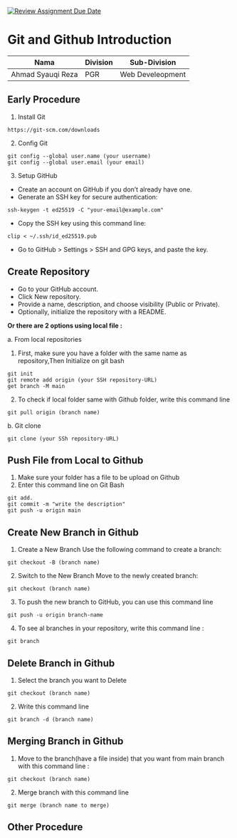 [![Review Assignment Due Date](https://classroom.github.com/assets/deadline-readme-button-22041afd0340ce965d47ae6ef1cefeee28c7c493a6346c4f15d667ab976d596c.svg)](https://classroom.github.com/a/tbEHDGEc)

# Git and Github Introduction

| Nama              | Division | Sub-Division     |
| ----------------- | -------- | ---------------- |
| Ahmad Syauqi Reza | PGR      | Web Develeopment |

## Early Procedure

1. Install Git

```
https://git-scm.com/downloads
```

2. Config Git

```
git config --global user.name (your username)
git config --global user.email (your email)
```

3. Setup GitHub

- Create an account on GitHub if you don’t already have one.
- Generate an SSH key for secure authentication:

```
ssh-keygen -t ed25519 -C "your-email@example.com"
```

- Copy the SSH key using this command line:

```
clip < ~/.ssh/id_ed25519.pub
```

- Go to GitHub > Settings > SSH and GPG keys, and paste the key.

## Create Repository

- Go to your GitHub account.
- Click New repository.
- Provide a name, description, and choose visibility (Public or Private).
- Optionally, initialize the repository with a README.

**Or there are 2 options using local file :**

a. From local repositories

1.  First, make sure you have a folder with the same name as repository,Then Initialize on git bash

```
git init
git remote add origin (your SSH repository-URL)
get branch -M main
```

2. To check if local folder same with Github folder, write this command line

```
git pull origin (branch name)
```

b. Git clone

```
git clone (your SSh repository-URL)
```

## Push File from Local to Github

1. Make sure your folder has a file to be upload on Github
2. Enter this command line on Git Bash

```
git add.
git commit -m "write the description"
git push -u origin main
```

## Create New Branch in Github

1. Create a New Branch
   Use the following command to create a branch:

```
git checkout -B (branch name)
```

2. Switch to the New Branch
   Move to the newly created branch:

```
git checkout (branch name)
```

3. To push the new branch to GitHub, you can use this command line

```
git push -u origin branch-name
```

4. To see al branches in your repository, write this command line :

```
git branch
```

## Delete Branch in Github

1. Select the branch you want to Delete

```
git checkout (branch name)
```

2. Write this command line

```
git branch -d (branch name)
```

## Merging Branch in Github

1. Move to the branch(have a file inside) that you want from main branch with this command line :

```
git checkout (branch name)
```

2. Merge branch with this command line

```
git merge (branch name to merge)
```

## Other Procedure
